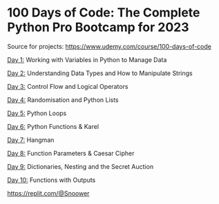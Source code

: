# 100 Days of Code: The Complete Python Pro Bootcamp for 2023

Source for projects: https://www.udemy.com/course/100-days-of-code

[Day 1:](https://github.com/Snoower/100-days-of-code-python/tree/main/day-1) Working with Variables in Python to Manage Data

[Day 2:](https://github.com/Snoower/100-days-of-code-python/tree/main/day-2) Understanding Data Types and How to Manipulate Strings

[Day 3:](https://github.com/Snoower/100-days-of-code-python/tree/main/day-3) Control Flow and Logical Operators

[Day 4:](https://github.com/Snoower/100-days-of-code-python/tree/main/day-4) Randomisation and Python Lists

[Day 5:](https://github.com/Snoower/100-days-of-code-python/tree/main/day-5) Python Loops

[Day 6:](https://github.com/Snoower/100-days-of-code-python/tree/main/day-6) Python Functions & Karel

[Day 7:](https://github.com/Snoower/100-days-of-code-python/tree/main/day-7) Hangman

[Day 8:](https://github.com/Snoower/100-days-of-code-python/tree/main/day-8) Function Parameters & Caesar Cipher

[Day 9:](https://github.com/Snoower/100-days-of-code-python/tree/main/day-9) Dictionaries, Nesting and the Secret Auction

[Day 10:](https://github.com/Snoower/100-days-of-code-python/tree/main/day-10) Functions with Outputs

https://replit.com/@Snoower
